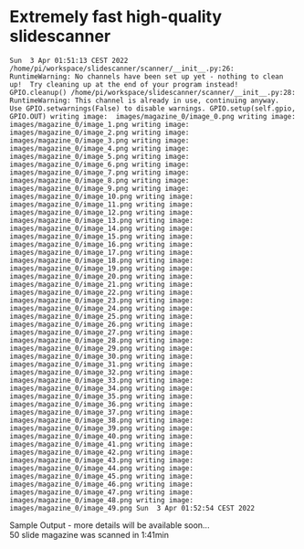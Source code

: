 # Extremely fast high-quality slidescanner

`Sun  3 Apr 01:51:13 CEST 2022
/home/pi/workspace/slidescanner/scanner/__init__.py:26: RuntimeWarning: No channels have been set up yet - nothing to clean up!  Try cleaning up at the end of your program instead!
  GPIO.cleanup()
/home/pi/workspace/slidescanner/scanner/__init__.py:28: RuntimeWarning: This channel is already in use, continuing anyway.  Use GPIO.setwarnings(False) to disable warnings.
  GPIO.setup(self.gpio, GPIO.OUT)
writing image:  images/magazine_0/image_0.png
writing image:  images/magazine_0/image_1.png
writing image:  images/magazine_0/image_2.png
writing image:  images/magazine_0/image_3.png
writing image:  images/magazine_0/image_4.png
writing image:  images/magazine_0/image_5.png
writing image:  images/magazine_0/image_6.png
writing image:  images/magazine_0/image_7.png
writing image:  images/magazine_0/image_8.png
writing image:  images/magazine_0/image_9.png
writing image:  images/magazine_0/image_10.png
writing image:  images/magazine_0/image_11.png
writing image:  images/magazine_0/image_12.png
writing image:  images/magazine_0/image_13.png
writing image:  images/magazine_0/image_14.png
writing image:  images/magazine_0/image_15.png
writing image:  images/magazine_0/image_16.png
writing image:  images/magazine_0/image_17.png
writing image:  images/magazine_0/image_18.png
writing image:  images/magazine_0/image_19.png
writing image:  images/magazine_0/image_20.png
writing image:  images/magazine_0/image_21.png
writing image:  images/magazine_0/image_22.png
writing image:  images/magazine_0/image_23.png
writing image:  images/magazine_0/image_24.png
writing image:  images/magazine_0/image_25.png
writing image:  images/magazine_0/image_26.png
writing image:  images/magazine_0/image_27.png
writing image:  images/magazine_0/image_28.png
writing image:  images/magazine_0/image_29.png
writing image:  images/magazine_0/image_30.png
writing image:  images/magazine_0/image_31.png
writing image:  images/magazine_0/image_32.png
writing image:  images/magazine_0/image_33.png
writing image:  images/magazine_0/image_34.png
writing image:  images/magazine_0/image_35.png
writing image:  images/magazine_0/image_36.png
writing image:  images/magazine_0/image_37.png
writing image:  images/magazine_0/image_38.png
writing image:  images/magazine_0/image_39.png
writing image:  images/magazine_0/image_40.png
writing image:  images/magazine_0/image_41.png
writing image:  images/magazine_0/image_42.png
writing image:  images/magazine_0/image_43.png
writing image:  images/magazine_0/image_44.png
writing image:  images/magazine_0/image_45.png
writing image:  images/magazine_0/image_46.png
writing image:  images/magazine_0/image_47.png
writing image:  images/magazine_0/image_48.png
writing image:  images/magazine_0/image_49.png
Sun  3 Apr 01:52:54 CEST 2022`


Sample Output - more details will be available soon...  
50 slide magazine was scanned in 1:41min
